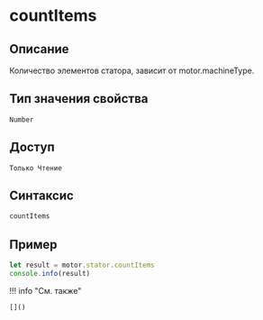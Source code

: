 # countItems

## Описание
Количество элементов статора, зависит от motor.machineType.

## Тип значения свойства
`Number`

## Доступ
`Только Чтение`

## Синтаксис
```javascript
countItems
```

## Пример
```javascript linenums="1"
let result = motor.stator.countItems
console.info(result)
```

!!! info "См. также"

    []()

